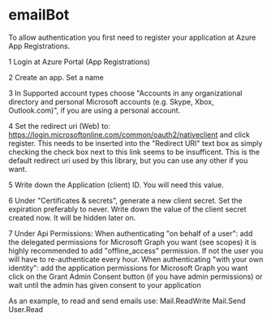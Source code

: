 # emailBot

To allow authentication you first need to register your application at Azure App Registrations.

1 Login at Azure Portal (App Registrations)

2 Create an app. Set a name

3 In Supported account types choose "Accounts in any organizational directory and personal Microsoft accounts (e.g. Skype, Xbox, Outlook.com)", if you are using a personal account.

4 Set the redirect uri (Web) to: https://login.microsoftonline.com/common/oauth2/nativeclient and click register.
  This needs to be inserted into the "Redirect URI" text box as simply checking the check box next to this link seems to be insufficent. This is the default redirect uri used by this library, but you can use any other if you want.
	
5  Write down the Application (client) ID. You will need this value.

6 Under "Certificates & secrets", generate a new client secret. Set the expiration preferably to never.
  Write down the value of the client secret created now. It will be hidden later on.
	
7 Under Api Permissions:
When authenticating "on behalf of a user":
      add the delegated permissions for Microsoft Graph you want (see scopes)
      it is highly recommended to add "offline_access" permission. If not the user you will have to re-authenticate every hour.
    When authenticating "with your own identity":
      add the application permissions for Microsoft Graph you want
      click on the Grant Admin Consent button (if you have admin permissions) or wait until the admin has given consent to your application
			
As an example, to read and send emails use:
  Mail.ReadWrite
  Mail.Send
  User.Read
